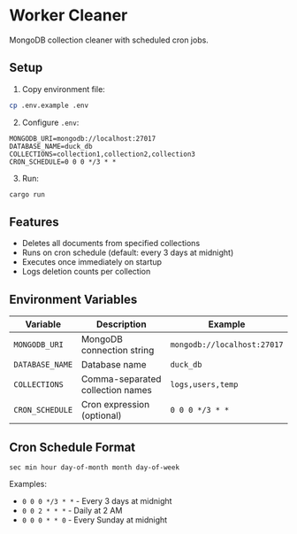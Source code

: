 # Worker Cleaner

MongoDB collection cleaner with scheduled cron jobs.

## Setup

1. Copy environment file:
```bash
cp .env.example .env
```

2. Configure `.env`:
```env
MONGODB_URI=mongodb://localhost:27017
DATABASE_NAME=duck_db
COLLECTIONS=collection1,collection2,collection3
CRON_SCHEDULE=0 0 0 */3 * *
```

3. Run:
```bash
cargo run
```

## Features

- Deletes all documents from specified collections
- Runs on cron schedule (default: every 3 days at midnight)
- Executes once immediately on startup
- Logs deletion counts per collection

## Environment Variables

| Variable | Description | Example |
|----------|-------------|---------|
| `MONGODB_URI` | MongoDB connection string | `mongodb://localhost:27017` |
| `DATABASE_NAME` | Database name | `duck_db` |
| `COLLECTIONS` | Comma-separated collection names | `logs,users,temp` |
| `CRON_SCHEDULE` | Cron expression (optional) | `0 0 0 */3 * *` |

## Cron Schedule Format

```
sec min hour day-of-month month day-of-week
```

Examples:
- `0 0 0 */3 * *` - Every 3 days at midnight
- `0 0 2 * * *` - Daily at 2 AM
- `0 0 0 * * 0` - Every Sunday at midnight
